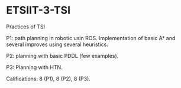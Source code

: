 # ETSIIT-3-TSI
Practices of TSI

P1: path planning in robotic usin ROS. Implementation of basic A* and several improves using several heuristics.

P2: planning with basic PDDL (few examples).

P3: Planning with HTN.

Califications: 8 (P1), 8 (P2), 8 (P3).
